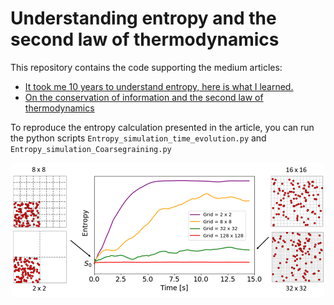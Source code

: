 # Understanding entropy and the second law of thermodynamics

This repository contains the code supporting the medium articles:

- [It took me 10 years to understand entropy, here is what I learned.](https://aurelien-pelissier.medium.com/rewinding-the-universe-to-the-beginning-of-time-b98c82e6a606)  
- [On the conservation of information and the second law of thermodynamics](https://aurelien-pelissier.medium.com/the-timeline-of-our-universe-7fd01d8ee221)

To reproduce the entropy calculation presented in the article, you can run the python scripts `Entropy_simulation_time_evolution.py` and `Entropy_simulation_Coarsegraining.py`

<p align="center">
  <img src="https://raw.githubusercontent.com/Aurelien-Pelissier/Medium/master/Understanding%20entropy%20and%20the%20second%20law%20of%20thermodynamics/Figure1.png" width=500>
</p>
